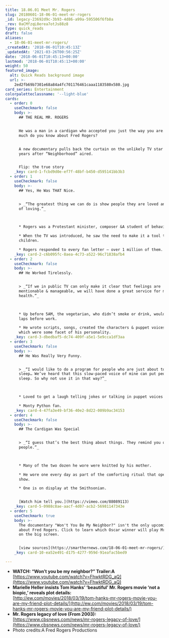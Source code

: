 ```yaml
---
title: 18.06.01 Meet Mr. Rogers
slug: 20180601-18-06-01-meet-mr-rogers
_id: legacy-23692d9c-3b93-4d86-a99a-595506f6fb8a
_rev: 0aCMfzqL0erea7otJs88z8
type: quick_reads
draft: false
aliases:
  - 18-06-01-meet-mr-rogers/
_createdAt: '2018-06-01T10:45:13Z'
_updatedAt: '2021-03-26T00:56:25Z'
date: '2018-06-01T10:45:13+00:00'
lastmod: '2018-06-01T10:45:13+00:00'
weight: 50
featured_image:
  alt: Quick Reads background image
  url: >-
    2ed2fb69b7301e68a84a4fc701176461caaa1183580x580.jpg
card_series: Entertainment
colorpaletteclassname: '--light-blue'
cards:
  - order: 0
    useCheckmark: false
    body: >-
      ## THE REAL MR. ROGERS


      He was a man in a cardigan who accepted you just the way you are. But how
      much do you know about Fred Rogers?


      A new documentary pulls back the curtain on the unlikely TV star – 50
      years after “Neighborhood” aired.


      Flip: the true story
    _key: card-1-fcbd9d0e-ef7f-48bf-b450-d595141bb3b3
  - order: 1
    useCheckmark: false
    body: >-
      ## Yes, He Was THAT Nice.


      > _“The greatest thing we can do is show people they are loved and capable
      of loving.”_  
        


      * Rogers was a Protestant minister, composer &A student of behavior.

      * When the TV was introduced, he saw the need to make it a tool to help
      children.

      * Rogers responded to every fan letter – over 1 million of them.
    _key: card-2-c6b095fc-8aea-4c73-a522-96c71838afb4
  - order: 2
    useCheckmark: false
    body: >-
      ## He Worked Tirelessly.


      > _“If we in public TV can only make it clear that feelings are
      mentionable & manageable, we will have done a great service for mental
      health.”_  
        


      * Up before 5AM, the vegetarian, who didn’t smoke or drink, would swim
      laps before work.

      * He wrote scripts, songs, created the characters & puppet voices – all of
      which were some facet of his personality.
    _key: card-3-dbedbaf5-dc74-409f-a5e1-5e9cca1df3aa
  - order: 3
    useCheckmark: false
    body: >-
      ## He Was Really Very Funny.


      > _“I would like to do a program for people who are just about to go to
      sleep… We’ve heard that this slow-paced voice of mine can put people to
      sleep. So why not use it in that way?”_  
        


      * Loved to get a laugh telling jokes or talking in puppet voices at home.

      * Monty Python fan.
    _key: card-4-47fa3e49-bf36-40e2-8d22-009b9ac34153
  - order: 4
    useCheckmark: false
    body: >-
      ## The Cardigan Was Special


      > _“I guess that’s the best thing about things. They remind you of
      people.”_  
        


      * Many of the two dozen he wore were knitted by his mother.

      * He wore one every day as part of the comforting ritual that opened the
      show.

      * One is on display at the Smithsonian.


      [Watch him tell you.](https://vimeo.com/88089113)
    _key: card-5-0988c8ae-aacf-4d07-acb2-56981147343e
  - order: 5
    useCheckmark: true
    body: >-
      The documentary "Won't You Be My Neighbor?" isn't the only upcoming movie
      about Fred Rogers. Click to learn which Oscar winner will play Mr. Rogers
      on the big screen.


      [view sources](https://smarthernews.com/18-06-01-meet-mr-rogers/)
    _key: card-10-ea52e491-d175-4277-959d-91eafac5bed9

---
```

* **WATCH: “Won’t you be my neighbor?” Trailer:A**  
[https://www.youtube.com/watch?v=FhwktRDG_aQ](https://www.youtube.com/watch?v=FhwktRDG_aQ)
* **Marielle Heller insists Tom Hanks’ ‘beautiful’ Mr. Rogers movie ‘not a biopic,’ reveals plot details:**  
[http://ew.com/movies/2018/03/19/tom-hanks-mr-rogers-movie-you-are-my-friend-plot-details/](http://ew.com/movies/2018/03/19/tom-hanks-mr-rogers-movie-you-are-my-friend-plot-details/)
* **Mr. Rogers legacy of love (From 2003):**  
[https://www.cbsnews.com/news/mr-rogers-legacy-of-love/](https://www.cbsnews.com/news/mr-rogers-legacy-of-love/)
* Photo credits:A Fred Rogers Productions